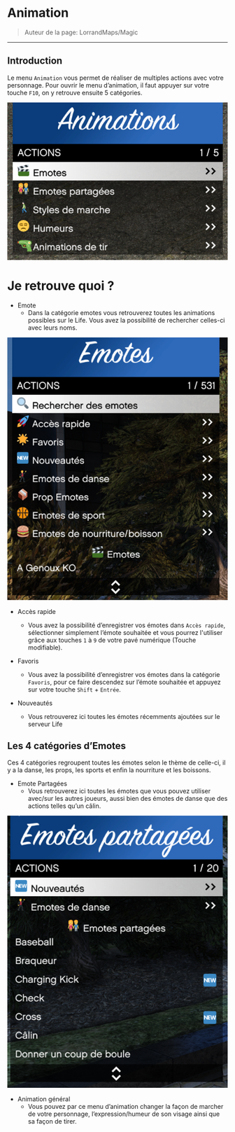 # Animation

> Auteur de la page: LorrandMaps/Magic

---
## Introduction

Le menu `Animation` vous permet de réaliser de multiples actions avec votre personnage. Pour ouvrir le menu d’animation, il faut appuyer sur votre touche `F10`, on y retrouve ensuite 5 catégories.

![Animation](../../../_media/life/guides/general/animation/animation1.png)

# Je retrouve quoi ?

- Emote
    * Dans la catégorie emotes vous retrouverez toutes les animations possibles sur le Life. Vous avez la possibilité de rechercher celles-ci avec leurs noms.

![Animation](../../../_media/life/guides/general/animation/animation2.png)

- Accès rapide
    * Vous avez la possibilité d’enregistrer vos émotes dans `Accès rapide`, sélectionner simplement l’émote souhaitée et vous pourrez l'utiliser grâce aux touches `1` à `9` de votre pavé numérique (Touche modifiable).

- Favoris
    * Vous avez la possibilité d’enregistrer vos émotes dans la catégorie `Favoris`, pour ce faire descendez sur l’émote souhaitée et appuyez sur votre touche `Shift` + `Entrée`.

- Nouveautés
    * Vous retrouverez ici toutes les émotes récemments ajoutées sur le serveur Life

## Les 4 catégories d’Emotes

Ces 4 catégories regroupent toutes les émotes selon le thème de celle-ci, il y a la danse, les props, les sports et enfin la        nourriture et les boissons.

- Emote Partagées
    * Vous retrouverez ici toutes les émotes que vous pouvez utiliser avec/sur les autres joueurs, aussi bien des émotes de danse que des actions telles qu’un câlin.

![Animation](../../../_media/life/guides/general/animation/animation3.png)

- Animation général
    * Vous pouvez par ce menu d’animation changer la façon de marcher de votre personnage, l’expression/humeur de son visage ainsi que sa façon de tirer.